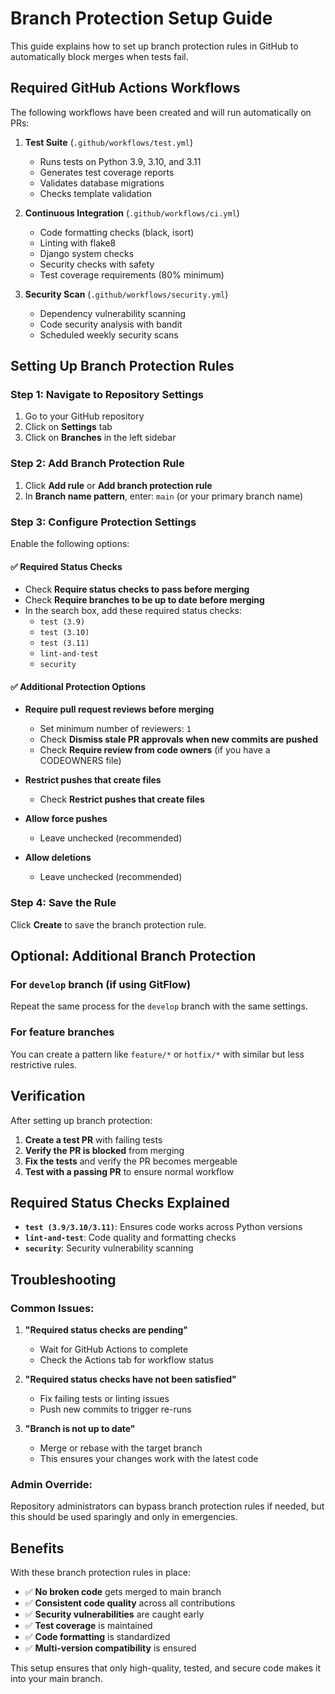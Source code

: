 # Branch Protection Setup Guide

This guide explains how to set up branch protection rules in GitHub to automatically block merges when tests fail.

## Required GitHub Actions Workflows

The following workflows have been created and will run automatically on PRs:

1. **Test Suite** (`.github/workflows/test.yml`)
   - Runs tests on Python 3.9, 3.10, and 3.11
   - Generates test coverage reports
   - Validates database migrations
   - Checks template validation

2. **Continuous Integration** (`.github/workflows/ci.yml`)
   - Code formatting checks (black, isort)
   - Linting with flake8
   - Django system checks
   - Security checks with safety
   - Test coverage requirements (80% minimum)

3. **Security Scan** (`.github/workflows/security.yml`)
   - Dependency vulnerability scanning
   - Code security analysis with bandit
   - Scheduled weekly security scans

## Setting Up Branch Protection Rules

### Step 1: Navigate to Repository Settings
1. Go to your GitHub repository
2. Click on **Settings** tab
3. Click on **Branches** in the left sidebar

### Step 2: Add Branch Protection Rule
1. Click **Add rule** or **Add branch protection rule**
2. In **Branch name pattern**, enter: `main` (or your primary branch name)

### Step 3: Configure Protection Settings
Enable the following options:

#### ✅ Required Status Checks
- Check **Require status checks to pass before merging**
- Check **Require branches to be up to date before merging**
- In the search box, add these required status checks:
  - `test (3.9)`
  - `test (3.10)` 
  - `test (3.11)`
  - `lint-and-test`
  - `security`

#### ✅ Additional Protection Options
- **Require pull request reviews before merging**
  - Set minimum number of reviewers: `1`
  - Check **Dismiss stale PR approvals when new commits are pushed**
  - Check **Require review from code owners** (if you have a CODEOWNERS file)

- **Restrict pushes that create files**
  - Check **Restrict pushes that create files**

- **Allow force pushes**
  - Leave unchecked (recommended)

- **Allow deletions**
  - Leave unchecked (recommended)

### Step 4: Save the Rule
Click **Create** to save the branch protection rule.

## Optional: Additional Branch Protection

### For `develop` branch (if using GitFlow)
Repeat the same process for the `develop` branch with the same settings.

### For feature branches
You can create a pattern like `feature/*` or `hotfix/*` with similar but less restrictive rules.

## Verification

After setting up branch protection:

1. **Create a test PR** with failing tests
2. **Verify the PR is blocked** from merging
3. **Fix the tests** and verify the PR becomes mergeable
4. **Test with a passing PR** to ensure normal workflow

## Required Status Checks Explained

- **`test (3.9/3.10/3.11)`**: Ensures code works across Python versions
- **`lint-and-test`**: Code quality and formatting checks
- **`security`**: Security vulnerability scanning

## Troubleshooting

### Common Issues:

1. **"Required status checks are pending"**
   - Wait for GitHub Actions to complete
   - Check the Actions tab for workflow status

2. **"Required status checks have not been satisfied"**
   - Fix failing tests or linting issues
   - Push new commits to trigger re-runs

3. **"Branch is not up to date"**
   - Merge or rebase with the target branch
   - This ensures your changes work with the latest code

### Admin Override:
Repository administrators can bypass branch protection rules if needed, but this should be used sparingly and only in emergencies.

## Benefits

With these branch protection rules in place:

- ✅ **No broken code** gets merged to main branch
- ✅ **Consistent code quality** across all contributions
- ✅ **Security vulnerabilities** are caught early
- ✅ **Test coverage** is maintained
- ✅ **Code formatting** is standardized
- ✅ **Multi-version compatibility** is ensured

This setup ensures that only high-quality, tested, and secure code makes it into your main branch.
